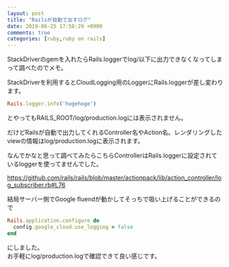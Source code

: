 ```yaml
---
layout: post
title: "Railsが自動で出すログ"
date: 2019-06-25 17:58:29 +0900
comments: true
categories: [ruby,ruby on rails]
---
```


StackDriverのgemを入れたらRails.loggerでlog/以下に出力できなくなってしまって調べたのでメモ。  

<!-- more -->
  
<script async src="//pagead2.googlesyndication.com/pagead/js/adsbygoogle.js"></script>  
<ins class="adsbygoogle"  
     style="display:block; text-align:center;"  
     data-ad-layout="in-article"  
     data-ad-format="fluid"  
     data-ad-client="ca-pub-7039502723411845"  
     data-ad-slot="8206045005"></ins>  
<script>  
     (adsbygoogle = window.adsbygoogle || []).push({});  
</script>  

StackDriverを利用するとCloudLogging用のLoggerにRails.loggerが差し変わります。  

```ruby
Rails.logger.info('hogehoge')
```

とやってもRAILS_ROOT/log/production.logには表示されません。  
  
だけどRailsが自動で出力してくれるController名やAction名。レンダリングしたviewの情報はlog/production.logに表示されます。  
  
なんでかなと思って調べてみたらこちらControllerはRails.loggerに設定されているloggerを使ってませんでした。  
  
https://github.com/rails/rails/blob/master/actionpack/lib/action_controller/log_subscriber.rb#L76  
  
結局サーバー側でGoogle fluendが動かしてそっちで吸い上げることができるので  

```ruby
Rails.application.configure do
  config.google_cloud.use_logging = false
end
```

にしました。  
お手軽にlog/production.logで確認できて良い感じです。  
